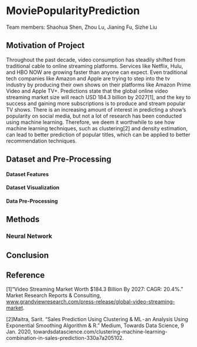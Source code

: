 # MoviePopularityPrediction
Team members: Shaohua Shen, Zhou Lu, Jianing Fu, Sizhe Liu

## Motivation of Project

Throughout the past decade, video consumption has steadily shifted from traditional cable to online streaming platforms. Services like Netflix, Hulu, and HBO NOW are growing faster than anyone can expect. Even traditional tech companies like Amazon and Apple are trying to step into the tv industry by producing their own shows on their platforms like Amazon Prime Video and Apple TV+. Predictions state that the global online video streaming market size will reach USD 184.3 billion by 2027[1], and the key to success and gaining more subscriptions is to produce and stream popular TV shows. There is an increasing amount of interest in predicting a show’s popularity on social media, but not a lot of research has been conducted using machine learning. Therefore, we deem it worthwhile to see how machine learning techniques, such as clustering[2] and density estimation, can lead to better prediction of popular titles, which can be applied to better recommendation techniques.


## Dataset and Pre-Processing
#### Dataset Features
#### Dataset Visualization
#### Data Pre-Processing

## Methods
### Neural Network

## Conclusion

## Reference

[1]“Video Streaming Market Worth $184.3 Billion By 2027: CAGR: 20.4%.” Market Research Reports & Consulting, www.grandviewresearch.com/press-release/global-video-streaming-market.

[2]Maitra, Sarit. “Sales Prediction Using Clustering & ML - an Analysis Using Exponential Smoothing Algorithm & R.” Medium, Towards Data Science, 9 Jan. 2020, towardsdatascience.com/clustering-machine-learning-combination-in-sales-prediction-330a7a205102.
